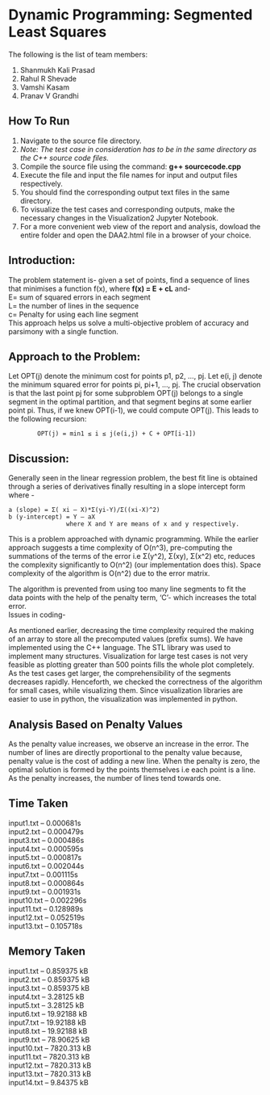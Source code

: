 
# Dynamic Programming: Segmented Least Squares

The following is the list of team members:

1.	Shanmukh Kali Prasad
2.	Rahul R Shevade
3.	Vamshi Kasam
4.	Pranav V Grandhi

## How To Run

1) Navigate to the source file directory.
2) _Note: The test case in consideration has to be in the same directory as the C++ source code files._
3) Compile the source file using the command:  **g++ sourcecode.cpp**
4) Execute the file and input the file names for input and output files respectively.
5) You should find the corresponding output text files in the same directory.
6) To visualize the test cases and corresponding outputs, make the necessary changes in the Visualization2 Jupyter Notebook.
7) For a more convenient web view of the report and analysis, dowload the entire folder and open the DAA2.html file in a browser of your choice.

## Introduction:

The problem statement is- given a set of points, find a sequence of lines that minimises a function f(x), where **f(x) = E + cL** and- \
		E= sum of squared errors in each segment \
		L= the number of lines in the sequence \
		c= Penalty for using each line segment\
This approach helps us solve a multi-objective problem of accuracy and parsimony with a single function.

## Approach to the Problem:

Let OPT(j) denote the minimum cost for points p1, p2, …, pj. Let e(i, j) denote the minimum squared error for points pi, pi+1, …, pj. The crucial observation is that the last point pj for some subproblem OPT(j) belongs to a single segment in the optimal partition, and that segment begins at some earlier point pi. Thus, if we knew OPT(i-1), we could compute OPT(j). This leads to the following recursion:
	
			OPT(j) = min1 ≤ i ≤ j(e(i,j) + C + OPT[i-1])

## Discussion:

Generally seen in the linear regression problem, the best fit line is obtained through a series of derivatives finally resulting in a slope intercept form where -

	a (slope) = Σ( xi – X)*Σ(yi-Y)/Σ((xi-X)^2)
	b (y-intercept) = Y – aX
					where X and Y are means of x and y respectively.
 
This is a problem approached with dynamic programming. While the earlier approach suggests a time complexity of O(n^3), pre-computing the summations of the terms of the error i.e Σ(y^2), Σ(xy), Σ(x^2) etc, reduces the complexity significantly to O(n^2) (our implementation does this). Space complexity of the algorithm is O(n^2) due to the error matrix.

The algorithm is prevented from using too many line segments to fit the data points with the help of the penalty term, ‘C’- which increases the total error.  
Issues in coding-

As mentioned earlier, decreasing the time complexity required the making of an array to store all the precomputed values (prefix sums).  We have implemented using the C++ language. The STL library was used to implement many structures. Visualization for large test cases is not very feasible as plotting greater than 500 points fills the whole plot completely. As the test cases get larger, the comprehensibility of the segments decreases rapidly. Henceforth, we checked the correctness of the algorithm for small cases, while visualizing them. Since visualization libraries are easier to use in python, the visualization was implemented in python.

## Analysis Based on Penalty Values

As the penalty value increases, we observe an increase in the error. The number of lines are directly proportional to the penalty value because, penalty value is the cost of adding a new line. When the penalty is zero, the optimal solution is formed by the points themselves i.e each point is a line. As the penalty increases, the number of lines tend towards one.

## Time Taken

input1.txt – 0.000681s\
input2.txt – 0.000479s\
input3.txt – 0.000486s\
input4.txt – 0.000595s\
input5.txt – 0.000817s\
input6.txt – 0.002044s\
input7.txt – 0.001115s\
input8.txt – 0.000864s\
input9.txt – 0.001931s\
input10.txt – 0.002296s\
input11.txt – 0.128989s\
input12.txt – 0.052519s\
input13.txt – 0.105718s

## Memory Taken

input1.txt – 0.859375 kB\
input2.txt – 0.859375 kB\
input3.txt – 0.859375 kB\
input4.txt – 3.28125 kB\
input5.txt – 3.28125 kB\
input6.txt – 19.92188 kB\
input7.txt – 19.92188 kB\
input8.txt – 19.92188 kB\
input9.txt – 78.90625 kB\
input10.txt – 7820.313 kB\
input11.txt – 7820.313 kB\
input12.txt – 7820.313 kB\
input13.txt – 7820.313 kB\
input14.txt – 9.84375 kB



